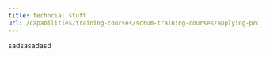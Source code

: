 ```yaml
---
title: techncial stuff
url: /capabilities/training-courses/scrum-training-courses/applying-professional-scrum-aps-with-certification/:slug/
---
```


sadsasadasd
